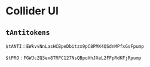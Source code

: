 # Collider UI

## `tAntitokens`

`$tANTI` : `EWkvvNnLasHCBpeDbitzx9pC8PMX4QSdnMPfxGsFpump`

`$tPRO` : `FGWJcZQ3ex8TRPC127NsQBpoXhJXeL2FFpRdKFjRpump`